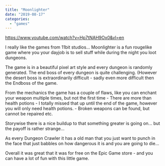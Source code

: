 ```yaml
---
title: "Moonlighter"
date: "2019-08-17"
categories: 
  - "games"
---
```


https://www.youtube.com/watch?v=Hp7tNAH9Ox0&vl=en

I really like the games from 11bit studios... Moonlighter is a fun rougelike game where you your dayjob is to sell stuff while during the night you loot dungeons.

The game is in a beautiful pixel art style and every dungeon is randomly generated. The end boss of every dungeon is quite challenging. (However the desert boss is extraordinarily difficult - sadly even more difficult then the Endboss of the game.

From the mechanics the game has a couple of flaws, like you can enchant your weapon multiple times, but not the first time - There are more than health potions - I totally missed that up until the end of the game, however you will only need health potions. - Broken weapons can be found, but cannot be repaired etc.

Storywise there is a nice buildup to that something greater is going on... but the payoff is rather strange...

As every Dungeon Crawler it has a old man that you just want to punch in the face that just babbles on how dangerous it is and you are going to die...

Overall it was great that it was for free on the Epic Game store - and you can have a lot of fun with this little game.
